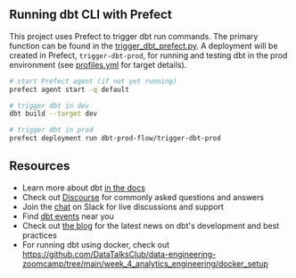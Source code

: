 ## Running dbt CLI with Prefect
This project uses Prefect to trigger dbt run commands. The primary function can be found in the [trigger_dbt_prefect.py](https://github.com/dherzey/bechdel-movies-project/blob/main/dbt/trigger_dbt_prefect.py). A deployment will be created in Prefect, `trigger-dbt-prod`, for running and testing dbt in the prod environment (see [profiles.yml](https://github.com/dherzey/bechdel-movies-project/blob/main/dbt/profiles.yml) for target details).

```bash
# start Prefect agent (if not yet running)
prefect agent start -q default

# trigger dbt in dev
dbt build --target dev

# trigger dbt in prod
prefect deployment run dbt-prod-flow/trigger-dbt-prod
```

## Resources
- Learn more about dbt [in the docs](https://docs.getdbt.com/docs/introduction)
- Check out [Discourse](https://discourse.getdbt.com/) for commonly asked questions and answers
- Join the [chat](https://community.getdbt.com/) on Slack for live discussions and support
- Find [dbt events](https://events.getdbt.com) near you
- Check out [the blog](https://blog.getdbt.com/) for the latest news on dbt's development and best practices
- For running dbt using docker, check out https://github.com/DataTalksClub/data-engineering-zoomcamp/tree/main/week_4_analytics_engineering/docker_setup